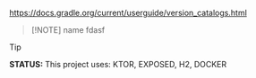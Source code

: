 https://docs.gradle.org/current/userguide/version_catalogs.html

> [!NOTE] name
> fdasf

> [!TIP]
> **STATUS:**
> This project uses: KTOR, EXPOSED, H2, DOCKER


